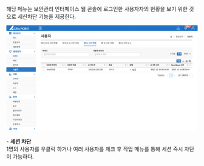 해당 메뉴는 보안관리 인터페이스 웹 콘솔에 로그인한 사용자자의 현황을 보기 위한 것으로 세션차단 기능을 제공한다.

![웹 로그인 현황](image-2.png)

&#45; **세션 차단**  
1명의 사용자를 우클릭 하거나 여러 사용자를 체크 후 작업 메뉴를 통해 세션 즉시 차단이 가능하다.
